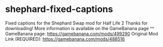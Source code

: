 # shephard-fixed-captions
Fixed captions for the Shephard Swap mod for Half Life 2
Thanks for downloading! More information is available on the GameBanana page ^^
GameBanana page: https://gamebanana.com/mods/499290
Original Mod Link (REQUIRED): https://gamebanana.com/mods/488516

